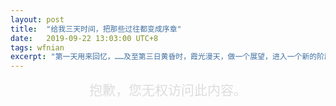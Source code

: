 ```yaml
---
layout: post
title:  "给我三天时间，把那些过往都变成序章"
date:   2019-09-22 13:03:00 UTC+8   
tags: wfnian
excerpt: "第一天用来回忆，……及至第三日黄昏时，霞光漫天，做一个展望，进入一个新的阶段。"
---
```


<div style="text-align: center;font-size: 1.5em;color: #ddd;">抱歉，您无权访问此内容。</div>